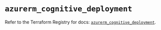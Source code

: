 # `azurerm_cognitive_deployment`

Refer to the Terraform Registry for docs: [`azurerm_cognitive_deployment`](https://registry.terraform.io/providers/hashicorp/azurerm/3.111.0/docs/resources/cognitive_deployment).
